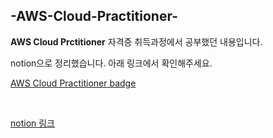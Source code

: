 ## -AWS-Cloud-Practitioner-

**AWS Cloud Prctitioner** 자격증 취득과정에서 공부했던 내용입니다.

notion으로 정리했습니다. 아래 링크에서 확인해주세요.
<br>


[AWS Cloud Practitioner badge](https://www.credly.com/badges/e31cc331-c968-4764-84da-d16f65bc67bf/public_url)

<br>

[notion 링크](https://www.notion.so/AWS_Cloud_Practitioner-fa7f2bc7c55540fd8acb00256a5d16c7?pvs=4)
